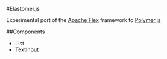 #Elastomer.js

Experimental port of the [Apache Flex](https://github.com/apache/flex-sdk) framework to [Polymer.js](https://github.com/polymer/polymer)

##Components

 - List
 - TextInput

